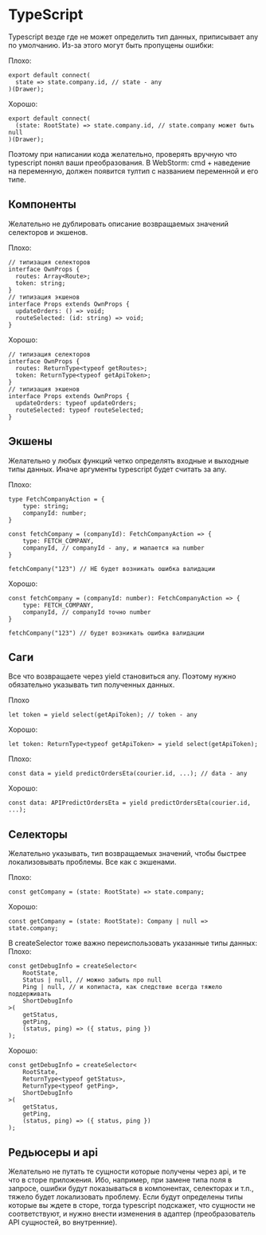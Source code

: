 # TypeScript

Typescript везде где не может определить тип данных, приписывает any по умолчанию. Из-за этого могут быть пропущены ошибки:

Плохо:

```
export default connect(
  state => state.company.id, // state - any
)(Drawer);
```

Хорошо:

```
export default connect(
  (state: RootState) => state.company.id, // state.company может быть null
)(Drawer);
```

Поэтому при написании кода желательно, проверять вручную что typescript понял ваши преобразования. В WebStorm: cmd + наведение на переменную, должен появится тултип с названием переменной и его типе.

## Компоненты

Желательно не дублировать описание возвращаемых значений селекторов и экшенов.

Плохо:

```
// типизация селекторов
interface OwnProps {
  routes: Array<Route>;
  token: string;
}
// типизация экшенов
interface Props extends OwnProps {
  updateOrders: () => void;
  routeSelected: (id: string) => void;
}
```

Хорошо:

```
// типизация селекторов
interface OwnProps {
  routes: ReturnType<typeof getRoutes>;
  token: ReturnType<typeof getApiToken>;
}
// типизация экшенов
interface Props extends OwnProps {
  updateOrders: typeof updateOrders;
  routeSelected: typeof routeSelected;
}
```

## Экшены

Желательно у любых функций четко определять входные и выходные типы данных. Иначе аргументы typescript будет считать за any.

Плохо:

```
type FetchCompanyAction = {
    type: string;
    companyId: number;
}

const fetchCompany = (companyId): FetchCompanyAction => {
    type: FETCH_COMPANY,
    companyId, // companyId - any, и мапается на number
}

fetchCompany("123") // НЕ будет возникать ошибка валидации
```

Хорошо:

```
const fetchCompany = (companyId: number): FetchCompanyAction => {
    type: FETCH_COMPANY,
    companyId, // companyId точно number
}

fetchCompany("123") // будет возникать ошибка валидации
```

## Саги

Все что возвращаете через yield становиться any. Поэтому нужно обязательно указывать тип полученных данных.

Плохо

```
let token = yield select(getApiToken); // token - any
```

Хорошо:

```
let token: ReturnType<typeof getApiToken> = yield select(getApiToken);
```

Плохо:

```
const data = yield predictOrdersEta(courier.id, ...); // data - any
```

Хорошо:

```
const data: APIPredictOrdersEta = yield predictOrdersEta(courier.id, ...);
```

## Селекторы

Желательно указывать, тип возвращаемых значений, чтобы быстрее локализовывать проблемы. Все как с экшенами.

Плохо:

```
const getCompany = (state: RootState) => state.company;
```

Хорошо:

```
const getCompany = (state: RootState): Company | null => state.company;
```

В createSelector тоже важно переиспользовать указанные типы данных:
Плохо:

```
const getDebugInfo = createSelector<
    RootState,
    Status | null, // можно забыть про null
    Ping | null, // и копипаста, как следствие всегда тяжело поддерживать
    ShortDebugInfo
>(
    getStatus,
    getPing,
    (status, ping) => ({ status, ping })
);
```

Хорошо:

```
const getDebugInfo = createSelector<
    RootState,
    ReturnType<typeof getStatus>,
    ReturnType<typeof getPing>,
    ShortDebugInfo
>(
    getStatus,
    getPing,
    (status, ping) => ({ status, ping })
);
```

## Редьюсеры и api

Желательно не путать те сущности которые получены через api, и те что в сторе приложения. Ибо, например, при замене типа поля в запросе, ошибки будут показываться в компонентах, селекторах и т.п., тяжело будет локализовать проблему. Если будут определены типы которые вы ждете в сторе, тогда typescript подскажет, что сущности не соответствуют, и нужно внести изменения в адаптер (преобразователь API сущностей, во внутренние).
